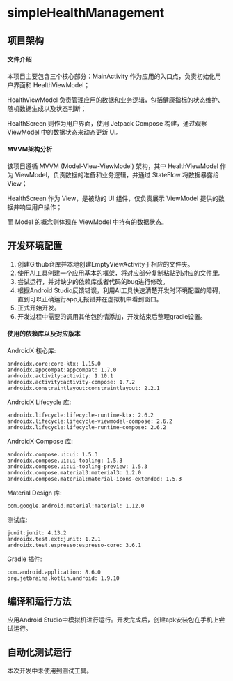 # simpleHealthManagement

## 项目架构

#### 文件介绍

本项目主要包含三个核心部分：MainActivity 作为应用的入口点，负责初始化用户界面和 HealthViewModel；

HealthViewModel 负责管理应用的数据和业务逻辑，包括健康指标的状态维护、随机数据生成以及状态判断；

HealthScreen 则作为用户界面，使用 Jetpack Compose 构建，通过观察 ViewModel 中的数据状态来动态更新 UI。

#### MVVM架构分析

该项目遵循 MVVM (Model-View-ViewModel) 架构，其中 HealthViewModel 作为 ViewModel，负责数据的准备和业务逻辑，并通过 StateFlow 将数据暴露给 View；

HealthScreen 作为 View，是被动的 UI 组件，仅负责展示 ViewModel 提供的数据并响应用户操作；

而 Model 的概念则体现在 ViewModel 中持有的数据状态。

## 开发环境配置

1. 创建Github仓库并本地创建EmptyViewActivity于相应的文件夹。
2. 使用AI工具创建一个应用基本的框架，将对应部分复制粘贴到对应的文件里。
3. 尝试运行，并对缺少的依赖库或者代码的bug进行修改。
4. 根据Android Studio反馈错误，利用AI工具快速清楚开发时环境配置的障碍，直到可以正确运行app无报错并在虚拟机中看到窗口。
5. 正式开始开发。
6. 开发过程中需要的调用其他包酌情添加，开发结束后整理gradle设置。

#### 使用的依赖库以及对应版本

AndroidX 核心库:

    androidx.core:core-ktx: 1.15.0
    androidx.appcompat:appcompat: 1.7.0
    androidx.activity:activity: 1.10.1
    androidx.activity:activity-compose: 1.7.2
    androidx.constraintlayout:constraintlayout: 2.2.1

AndroidX Lifecycle 库:

    androidx.lifecycle:lifecycle-runtime-ktx: 2.6.2
    androidx.lifecycle:lifecycle-viewmodel-compose: 2.6.2
    androidx.lifecycle:lifecycle-runtime-compose: 2.6.2

AndroidX Compose 库:

    androidx.compose.ui:ui: 1.5.3
    androidx.compose.ui:ui-tooling: 1.5.3
    androidx.compose.ui:ui-tooling-preview: 1.5.3
    androidx.compose.material3:material3: 1.2.0
    androidx.compose.material:material-icons-extended: 1.5.3

Material Design 库:

    com.google.android.material:material: 1.12.0

测试库:

    junit:junit: 4.13.2
    androidx.test.ext:junit: 1.2.1
    androidx.test.espresso:espresso-core: 3.6.1

Gradle 插件:

    com.android.application: 8.6.0
    org.jetbrains.kotlin.android: 1.9.10

## 编译和运行方法

应用Android Studio中模拟机进行运行。开发完成后，创建apk安装包在手机上尝试运行。

## 自动化测试运行

本次开发中未使用到测试工具。

